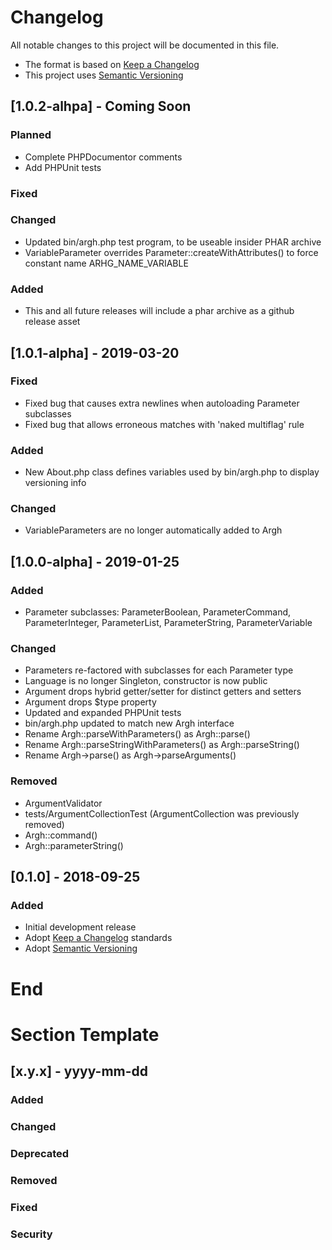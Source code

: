 # Changelog
All notable changes to this project will be documented in this file.

- The format is based on [Keep a Changelog](https://keepachangelog.com/en/1.0.0/)
- This project uses [Semantic Versioning](https://semver.org/spec/v2.0.0.html)

## [1.0.2-alhpa] - Coming Soon

### Planned
- Complete PHPDocumentor comments
- Add PHPUnit tests

### Fixed

### Changed
- Updated bin/argh.php test program, to be useable insider PHAR archive
- VariableParameter overrides Parameter::createWithAttributes() to force constant name ARHG_NAME_VARIABLE

### Added
- This and all future releases will include a phar archive as a github release asset

## [1.0.1-alpha] - 2019-03-20

### Fixed
- Fixed bug that causes extra newlines when autoloading Parameter subclasses
- Fixed bug that allows erroneous matches with 'naked multiflag' rule

### Added
- New About.php class defines variables used by bin/argh.php to display versioning info

### Changed
- VariableParameters are no longer automatically added to Argh

## [1.0.0-alpha] - 2019-01-25

### Added
- Parameter subclasses: ParameterBoolean, ParameterCommand, ParameterInteger, ParameterList, ParameterString, ParameterVariable

### Changed
- Parameters re-factored with subclasses for each Parameter type
- Language is no longer Singleton, constructor is now public
- Argument drops hybrid getter/setter for distinct getters and setters
- Argument drops $type property
- Updated and expanded PHPUnit tests
- bin/argh.php updated to match new Argh interface
- Rename Argh::parseWithParameters() as Argh::parse()
- Rename Argh::parseStringWithParameters() as Argh::parseString()
- Rename Argh->parse() as Argh->parseArguments()

### Removed
- ArgumentValidator
- tests/ArgumentCollectionTest (ArgumentCollection was previously removed)
- Argh::command()
- Argh::parameterString()

## [0.1.0] - 2018-09-25

### Added
- Initial development release
- Adopt [Keep a Changelog](https://keepachangelog.com/en/1.0.0/) standards
- Adopt [Semantic Versioning](https://semver.org/spec/v2.0.0.html)

# End

# Section Template
## [x.y.x] - yyyy-mm-dd
### Added
### Changed
### Deprecated
### Removed
### Fixed
### Security
